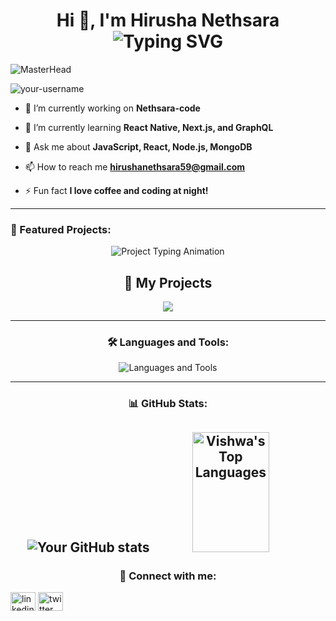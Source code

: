 <h1 align="center">
  Hi 👋, I'm Hirusha Nethsara  
  <br>
  <img src="https://readme-typing-svg.demolab.com?font=Fira+Code&duration=3000&pause=500&color=F75C7E&center=true&vCenter=true&width=435&lines=Data+Scientist;Machine+Learning;Problem+Solver" alt="Typing SVG" />
</h1>

>

![MasterHead](https://user-images.githubusercontent.com/74038190/225813708-98b745f2-7d22-48cf-9150-083f1b00d6c9.gif)












<p align="left"> <img src="https://komarev.com/ghpvc/?username=your-username&label=Profile%20views&color=0e75b6&style=flat" alt="your-username" /> </p>

- 🔭 I’m currently working on **Nethsara-code**

- 🌱 I’m currently learning **React Native, Next.js, and GraphQL**

- 💬 Ask me about **JavaScript, React, Node.js, MongoDB**

- 📫 How to reach me **hirushanethsara59@gmail.com**

- ⚡ Fun fact **I love coffee and coding at night!**

---

### 🚀 Featured Projects:
<p align="center">
  <img src="https://readme-typing-svg.demolab.com?font=Fira+Code&duration=3000&pause=1000&color=00F7FF&center=true&vCenter=true&width=500&lines=Explore+my+featured+projects+below!" alt="Project Typing Animation" />
</p>

<div align="center">



<h2 align="center">🚀 My Projects</h2>

<p align="center">
  <img src="https://img.shields.io/badge/Projects%20Completed-7-blueviolet?style=for-the-badge&logo=github&logoColor=white" />
</p>

<p align="center">



---

### 🛠️ Languages and Tools:

<p>
  <img src="https://skillicons.dev/icons?i=git,github,docker,bootstrap,css,figma,gcp,html,idea,java,js,jquery,mongodb,mysql,nodejs,php,py,react,tailwind,vscode,androidstudio,flutter,laravel,aws,ts,supabase,heroku,django" alt="Languages and Tools" />
</p>


---

### 📊 GitHub Stats:

![Your GitHub stats](https://github-readme-stats.vercel.app/api?username=Nethsara&show_icons=true&theme=radical)
 <a href="https://github.com/Nethsara-code"><img alt="Vishwa's Top Languages" src="https://denvercoder1-github-readme-stats.vercel.app/api/top-langs/?username=Vishwaschandrasekara5&langs_count=8&layout=compact&theme=react&border_color=7F3FBF&bg_color=0D1117&title_color=F85D7F&icon_color=F8D866" height="192px" width="49.5%"/></a> 
---

### 🔗 Connect with me:

<p align="left">
<a href="https://linkedin.com/in/your-profile" target="blank"><img align="center" src="https://cdn.jsdelivr.net/npm/simple-icons@v3/icons/linkedin.svg" alt="linkedin" height="30" width="40" /></a>
<a href="https://twitter.com/yourprofile" target="blank"><img align="center" src="https://cdn.jsdelivr.net/npm/simple-icons@v3/icons/twitter.svg" alt="twitter" height="30" width="40" /></a>
</p>
